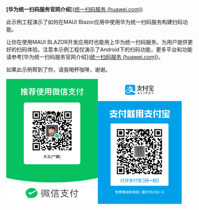 **[华为统一扫码服务官网介绍**]([统一扫码服务 (huawei.com)](https://developer.huawei.com/consumer/cn/hms/huawei-scankit))

此示例工程演示了如何在MAUI Blazor应用中使用华为统一扫码服务构建扫码功能。

让你在使用MAUI BLAZOR开发应用时也能用上华为统一扫码服务。为用户提供更好的扫码体验。注意本示例工程仅演示了Android下的扫码功能，更多平台和功能请参考[华为统一扫码服务官网介绍]([统一扫码服务 (huawei.com)](https://developer.huawei.com/consumer/cn/hms/huawei-scankit))。


如果此示例帮到了你，请我喝杯咖啡，谢谢。



<img src="HuaweiBarcodeScan/846846189496efa78.png" title="" alt="输入图片说明" width="246"><img title="" src="HuaweiBarcodeScan/1709099112277.png" alt="输入图片说明" width="225">